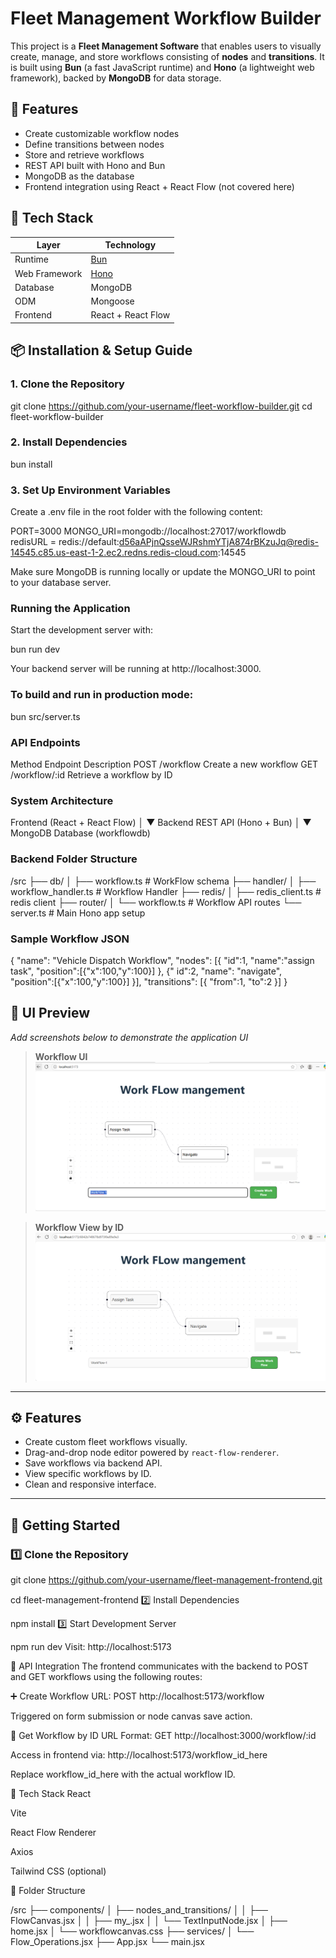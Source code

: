 # Fleet Management Workflow Builder

This project is a **Fleet Management Software** that enables users to visually create, manage, and store workflows consisting of **nodes** and **transitions**. It is built using **Bun** (a fast JavaScript runtime) and **Hono** (a lightweight web framework), backed by **MongoDB** for data storage.

## 🚀 Features

- Create customizable workflow nodes  
- Define transitions between nodes  
- Store and retrieve workflows  
- REST API built with Hono and Bun  
- MongoDB as the database  
- Frontend integration using React + React Flow (not covered here)  

## 🧰 Tech Stack

| Layer          | Technology               |
| -------------- | ------------------------ |
| Runtime        | [Bun](https://bun.sh/)   |
| Web Framework  | [Hono](https://hono.dev/)|
| Database       | MongoDB                  |
| ODM            | Mongoose                 |
| Frontend       | React + React Flow       |

## 📦 Installation & Setup Guide

### 1. Clone the Repository


git clone https://github.com/your-username/fleet-workflow-builder.git
cd fleet-workflow-builder

### 2. Install Dependencies

bun install

### 3. Set Up Environment Variables
Create a .env file in the root folder with the following content:


PORT=3000
MONGO_URI=mongodb://localhost:27017/workflowdb
redisURL = redis://default:d56aAPjnQsseWJRshmYTjA874rBKzuJq@redis-14545.c85.us-east-1-2.ec2.redns.redis-cloud.com:14545

Make sure MongoDB is running locally or update the MONGO_URI to point to your database server.

### Running the Application
Start the development server with:

bun run dev

Your backend server will be running at http://localhost:3000.

### To build and run in production mode:


bun src/server.ts


### API Endpoints

Method	Endpoint	Description
POST	/workflow	Create a new workflow
GET	/workflow/:id	Retrieve a workflow by ID

### System Architecture

Frontend (React + React Flow)
        │
        ▼
Backend REST API (Hono + Bun)
        │
        ▼
MongoDB Database (workflowdb)


### Backend Folder Structure

/src
  ├── db/
  │    ├── workflow.ts          # WorkFlow schema
  ├── handler/
  │    ├── workflow_handler.ts          # Workflow Handler
  ├── redis/
  │    ├── redis_client.ts          # redis client
  ├── router/
  │    └── workflow.ts            # Workflow API routes
  └── server.ts                      # Main Hono app setup


### Sample Workflow JSON

{
  "name": "Vehicle Dispatch Workflow",
  "nodes": [{
    "id":1,
    "name":"assign task",
    "position":[{"x":100,"y":100}]
    },
    {"
    id":2,
    "name":
    "navigate",
    "position":[{"x":100,"y":100}]
    }],
  "transitions": [{
    "from":1,
    "to":2
    }]
}

## 📸 UI Preview

_Add screenshots below to demonstrate the application UI_

> **Workflow UI**
> ![Workflow UI](./workflow_create_work_flow.PNG)

> **Workflow View by ID**
> ![Workflow by ID](./get_workflow_withId.PNG)

---

## ⚙️ Features

- Create custom fleet workflows visually.
- Drag-and-drop node editor powered by `react-flow-renderer`.
- Save workflows via backend API.
- View specific workflows by ID.
- Clean and responsive interface.

---

## 🚀 Getting Started

### 1️⃣ Clone the Repository

git clone https://github.com/your-username/fleet-management-frontend.git

cd fleet-management-frontend
2️⃣ Install Dependencies

npm install
3️⃣ Start Development Server

npm run dev
Visit: http://localhost:5173

🔗 API Integration
The frontend communicates with the backend to POST and GET workflows using the following routes:

➕ Create Workflow
URL: POST http://localhost:5173/workflow

Triggered on form submission or node canvas save action.

📄 Get Workflow by ID
URL Format: GET http://localhost:3000/workflow/:id

Access in frontend via: http://localhost:5173/workflow_id_here

Replace workflow_id_here with the actual workflow ID.

🧰 Tech Stack
React

Vite

React Flow Renderer

Axios

Tailwind CSS (optional)


📝 Folder Structure

/src
  ├── components/
  │    ├── nodes_and_transitions/
  │    │      ├── FlowCanvas.jsx
  │    │      ├── my_.jsx
  │    │      └── TextInputNode.jsx
  │    ├── home.jsx
  │    └── workflowcanvas.css
  ├── services/
  │    └── Flow_Operations.jsx
  ├── App.jsx
  └── main.jsx